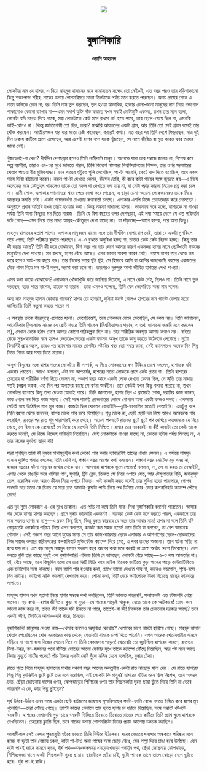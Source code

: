 <div align=center>
<img src=https://images.prothomalo.com/prothomalo-bangla%2F2021-12%2F3472186a-34e7-4c70-86fa-758168c11215%2FUntitled_1.jpg?rect=0%2C174%2C2473%2C1298&w=1200&ar=40%3A21&auto=format%2Ccompress&ogImage=true&mode=crop&overlay=&overlay_position=bottom&overlay_width_pct=1 />
<br><br>
<h1>বুঙ্গাশিকারি</h1> 
<h4>ওয়াসি আহমেদ</h4>
<br><br>
</div>

লোকটার নাম যে হাশর, এ নিয়ে মাহমুদ হাসানের মনে সামান্যতম সন্দেহ তো নেই–ই, এত বছর পরও তার দড়িপাকানো কিন্তু শক্তপোক্ত শরীর, নাকের ডগায় গোলমরিচের মতো তিলটাকে পর্যন্ত মনে করতে পারছেন। অথচ গ্রামের লোক এ নামে কাউকে চেনে না; বরং তিনি নাম ভুল করছেন, ভুল হওয়া স্বাভাবিক, হাজার চেনা-জানা মানুষের নাম নিয়ে গন্ডগোল পাকানোও কোনো ব্যাপার না—এমন যথার্থ যুক্তি দাঁড় করাতে যখন সবাই মোটামুটি একমত, তখন তার মনে হলো, লোকটা যদি মরেও গিয়ে থাকে, মরা লোকটাকে কেউ মনে রাখবে না! হতে পারে, তার ছেলে-মেয়ে ছিল না, এমনকি ভাই-বোনও না। কিন্তু জ্ঞাতিগোষ্ঠী তো ছিল, তারা? মাঝারি আয়তনের একটা গ্রাম, আর তিনি তো সেই গ্রামে বসেই তার খোঁজ করছেন। আত্মীয়স্বজন যার যার মতো চেষ্টা করেছেন, করারই কথা। এত বছর পর তিনি দেশে ফিরেছেন, মাত্র দুই দিন ঢাকায় কাটিয়ে গ্রামে এসেছেন, আর এসেই হাশর বলে যাকে খুঁজছেন, সে নামে জীবিত বা মৃত কারও খবর তাদের জানা নেই।

খুঁজছেনই-বা কেন? দীর্ঘদিন দেশছাড়া হলেও তিনি নামীদামি মানুষ। অনেকে যারা তার সম্বন্ধে জানত না, বিশেষ করে অল্প বয়সীরা, তারাও এর-ওর মুখে জানতে পারল, তিনি বিদেশে নামকরা বিশ্ববিদ্যালয়ের শিক্ষক, তার ওপর সরকারের খেতাব পাওয়া বীর মুক্তিযোদ্ধা। ডান পায়ের হাঁটুতে গুলি লেগেছিল, পা-টা সারেনি, কেটে বাদ দিতে হয়েছিল, তবে নকল পায়ে দিব্যি হাঁটাচলা করেন। নকল পা-টা দেখতে কেমন, কীসের তৈরি, কী করে কাটা পায়ের সঙ্গে জুড়তে হয়—এ নিয়ে অনেকের মনে কৌতূহল থাকলেও তাকে তো নকল পা দেখাতে বলা যায় না, বা সেটা পরার কায়দা নিয়েও প্রশ্ন করা চলে না। মানী লোক, এলাকার গণ্যমান্যরা খবর পেয়ে দেখা করে গেছেন, এ ছাড়া চেনা-অচেনা লোকজনেরও তাকে নিয়ে আগ্রহের কমতি নেই। একটা গণসংবর্ধনা দেওয়ার কথাবার্তা চলছে। এলাকার এমপি নিজে তোড়জোড় করে নেমেছেন। অনুষ্ঠানে প্রধান অতিথি যখন তারই হওয়ার কথা। কিন্তু সমস্যা বাধাচ্ছে হাশর। ভাবসাবে মনে হচ্ছে, হাশরকে না পাওয়া পর্যন্ত তিনি অন্য কিছুতে মন দিতে নারাজ। তিনি যে বিশ বছরের ওপর দেশছাড়া, এই লম্বা সময়ে দেশে যে এত পরিবর্তন ঘটে গেছে—এসব নিয়ে তার মধ্যে আগ্রহ-কৌতূহল দেখা যাচ্ছে না। যা দাঁড়াচ্ছে—আগে হাশর, পরে অন্য কিছু।

মাহমুদ হাসানের হতাশ লাগে। এলাকার মানুষজন যাদের সঙ্গে তার দীর্ঘদিন যোগাযোগ নেই, তারা যে একটা মুশকিলে পড়ে গেছে, তিনি পরিষ্কার বুঝতে পারছেন। এ–ও বুঝতে অসুবিধা হচ্ছে না, তাদের কেউ কেউ বিরক্ত হচ্ছে। কিন্তু তার কী করার আছে? তিনি কী করে বোঝাবেন, বিশ বছর পর তার দেশে আসার কারণ একনজর হাশর নামে ছোটখাটো গড়নের মানুষটার দেখা পাওয়া। মন বলছে, হাশর বেঁচে আছে। এমন ভাবার অবশ্য কারণ নেই। বয়সে হাশর তার থেকে কম করে হলেও আট-নয় বছরে বড়। তার নিজের সত্তর ছুঁই ছুঁই, সে হিসাবে আশি বা আশির কাছাকাছি বয়সের একজনের বেঁচে থাকা নিয়ে মন যা-ই বলুক, ভরসা করা চলে না। তারপরও দুরুদুরু আশা জীবিত হাশরের দেখা পাওয়া।

এসব কথা কাকে বোঝাবেন? লোকজন খোঁজাখুঁজি করে জানিয়ে দিয়েছে, এ নামে কেউ নেই, ছিলও না। তিনি নামে ভুল করছেন; হতে পারে হাশেম, হাতেম বা হারান। তারা এমনও বলেছে, তিনি যেন ভেবেচিন্তে অন্য নাম বলেন।

অন্য নাম মাহমুদ হাসান কোথায় পাবেন? হাশর তো হাশরই, দুনিয়া উল্টে গেলেও হাশরের নাম পাল্টে ফেলার মতো জালিয়াতি তিনি কল্পনা করতে পারেন না।

এ অবস্থায় তাকে ধীরেসুস্থে এগোতে হলো। ভেবেচিন্তেই, তবে লোকজন যেমন ভেবেছিল, সে রকম নয়। তিনি জানালেন, আমেরিকার ক্লিভল্যান্ড নামের যে ছোট শহরে তিনি থাকেন (বিশ্ববিদ্যালয়ে পড়ান, এ তথ্য জানানো জরুরি মনে করলেন না), সেখান থেকে হঠাৎ দেশে আসার কোনো পরিকল্পনা ছিল না। তার শারীরিক অবস্থায় আসার কথাও নয়। বাইরে থেকে সুস্থ-স্বাভাবিক মনে হলেও ভেতরে–ভেতরে একটা বড়সড় অসুখ তাকে কাবু করতে উঠেপড়ে লেগেছে। দুটো কিডনিই প্রায় অচল, তারও পর ক্যানসার নামের রোগটার নষ্টামির খবর তো সবার জানা, সেই ক্যানসারও অনেক দিন পিছু নিতে নিতে আর সময় দিতে নারাজ।

অসুখ-বিসুখের সঙ্গে হাশর নামের লোকটার কী সম্পর্ক, এ নিয়ে লোকজনের ধন্দ টিকিয়ে রেখে বললেন, হাশরকে যদি একবার পেতেন। আরও বললেন, এটা বড় আশ্চর্যের, হাশরের মতো লোককে গ্রামে কেউ চেনে না। তিনি হাশরের চেহারার বা শারীরিক বর্ণনা দিতে গেলেন না, পঞ্চাশ বছর আগে একটা লোক দেখতে কেমন ছিল, সে স্মৃতি তার মাথায় যতই জ্বলজ্বল করুক, এত দিন পর অন্যদের কাছে সে বর্ণনা অর্থহীন। তবে কেউই যখন কিছু বলতে পারছে না, তখন লোকটার ব্যাপারে কিছু তথ্য দেওয়া যেতেই পারে। তিনি জানালেন, হাশর ছিল এ গ্রামেরই লোক, ঘরামির কাজ জানত, ডাক পেলে মন দিয়ে কাজ সারত। সেই সঙ্গে বাড়তি রোজগারের লোভে গোপনে অন্য একটা কাজও করত। একসময় সেটাই হয়ে উঠেছিল তার মূল কাজ। কাজটা ছিল ঘোরতর বেআইনি—চুরি-ডাকাতির মতোই বেআইনি। এতটুকু বলে তিনি রহস্য ঝেড়ে বললেন, হাশর তাকে পার করে দিয়েছিল। শুধু তাকে না, ছোট ছোট দল নিয়ে আরও অনেককে পার করেছিল, রাতের পর রাত শুধু পারাপারই করে গেছে। অচেনা পথঘাটে রাতভর ছুটে ছুটে পথ দেখিয়ে কতজনকে যে নিয়ে গেছে, সে হিসাব কে রেখেছে! সে নিজে যে রাখেনি তিনি নিশ্চিত। রাখার তার দরকারই-বা কী! কাজটা তো কেউ তাকে করতে বলেনি, সে নিজে নিজেই দায়িত্বটা নিয়েছিল। সেই লোকটাকে পাওয়া যাচ্ছে না, কোনো হদিস পর্যন্ত মিলছে না, এ তার নিজের দুর্ভাগ্য ছাড়া কী!

যারা শুনছিল তারা কী বুঝবে মাথামুণ্ডুহীন কথা থেকে! পার করার ব্যাপারটাই তাদের ধাঁধায় ফেলল। এ পর্যায়ে মাহমুদ হাসান দুঃখিত গলায় বললেন, তিনি বেশি না, পঞ্চাশ বছর আগের কথা বলছেন। পঞ্চাশ বছর মোটেও বড় সময় না, হাজার বছরের ঘটনা মানুষের মাথায় থেকে যায়। আপনারা হাশরকে ভুলে গেলেন! বললাম, না, সে যা করত তা বেআইনি, এপার থেকে চাঙাড়ি ভরে খাসিয়া পান, সুপারি, ট্রিট ব্লেড, তিব্বত স্নো নিয়ে ওপারে যেত, আর টেন্ডুপাতার বিড়ি, জবাকুসুম তেল, বরোলিন এবং আরও কীসব নিয়ে এপারে ফিরত। ওই কাজটা করত বলেই তার সুবিধা হতো পারাপারে, গোপন পথঘাট তার মতো কে চিনত যে সারা রাত আঘাটা-কুঘাটা পাড়ি দিয়ে পথ চিনিয়ে ভোর-ভোর কলকলিহাট ক্যাম্পে পৌঁছে দেবে!

এত দূর শুনে লোকজন এ–ওর মুখে তাকাল। এত প্যাঁচ না কষে তিনি সাফ-সিধা বুঙ্গাশিকারি বললেই পারতেন। আসার পর থেকে হাশর হাশর করছেন। গ্রামে বুঙ্গার কারবারি একজনই। বয়স্করা কেউ কেউ মনে করতে পারল, এককালে তার নাম সম্ভবত হাশর বা হাসু—এ রকম কিছু ছিল, কিন্তু বুঙ্গার কারবার যে করে তার আবার নাম! হাশর না বলে তিনি যদি গোড়াতেই লোকটার পরিচয় দিয়ে এসব বলতেন, কাজটা কত সহজ হতো! তবে তিনি যা বললেন, তা বেশ আচানক শোনাল। সেই পঞ্চাশ বছর আগে যুদ্ধের সময় সে তার কাজ-কারবার ছেড়ে এলাকার ও আশপাশের ছেলে-ছোকরাদের নিজ গরজে ওপারে করিমগঞ্জের কলকলিহাট মুক্তিফৌজ ক্যাম্পে নিয়ে যেত, এ খবর তাদের অজানা। তবে ঘটনা সত্যি না হয়ে যায় না। এত বড় মানুষ মাহমুদ হাসান পঞ্চাশ বছর আগের কথা মনে করেই না গ্রামে অর্থাৎ দেশে ফিরেছেন। দেশ বলতে বুঝি তার কাছে শুধুই এক বুঙ্গাশিকারি! এদিকে তিনি যে ভাবছেন, লোকটা বেঁচে আছে—এ–ও কম আশ্চর্যের না। হ্যাঁ, বেঁচে আছে, তবে কিছুদিন হলো সে তার ভিটি বিক্রি করে মাইল তিনেক ভাটিতে কুড়া গাঙের পাড়ে কাউয়াটিকিতে এক ভাইপোর সঙ্গে থাকছে। বয়স আশি পার হওয়ার কথা, চোখে ভালো দেখতে পায় না, কানেও গন্ডগোল, শুয়ে-বসে দিন কাটায়। ভাইপো নাকি ভালোই দেখভাল করে। শোনা কথা, ভিটি বেচে ভাইপোকে টাকা দিয়েছে মাছের কারবারে লাগাতে।

মাহমুদ হাসান যখন হতাশা নিয়ে হাশর সম্বন্ধে কথা বলছিলেন, তিনি ভাবতে পারেননি, ফলাফলটা এত চটজলদি পেয়ে যাবেন। বড় কথা—হাশর জীবিত। কুড়া বা বুড়া—যে গাঙের পাড়েই থাকুক, যেতে তাকে কে আটকাবে! চোখ-কান ভালো কাজ করে না, তাতে কী! তাকে যদি চিনতে না পারে, তাতেই-বা কী! নিজেকে তার চেনানোর দরকার আছে? তবে একটা ক্ষীণ, টিমটিমে আশা—যদি পারে, চিনতে।

বুঙ্গাশিকারি! মানুষের দেওয়া নাম—খেতাব বললেও অসুবিধা কোথায়? খেতাবের চাপে নামটা হারিয়ে গেছে। মাহমুদ হাসান খেতাব পেয়েছিলেন খোদ সরকারের কাছ থেকে, খেতাবটা নামকে চাপা দিতে পারেনি। এখন আরেক খেতাবধারীর সামনে দাঁড়িয়ে বা পাশে বসে নিজের খেতাব নিয়ে না তিনি বেকায়দায় পড়েন! খেতাবটা তো জুটেছিল হাশরের কারণে, রাতভর টিলা-টক্কর, বন-জঙ্গলের পথে হাঁটিয়ে ভোরের আলো ফোটার মুখে তাকে ক্যাম্পে পৌঁছে দিয়েছিল, আর পষ্ট মনে আছে বিদায় মুহূর্তে শার্টের পকেটে পাঁচ টাকার একটা নোট গুঁজে মলিন হেসে বলেছিল, বুঙ্গার টেকা।

রাতে শুতে গিয়ে মাহমুদ হাসানের মাথায় পঞ্চাশ বছর আগের অকল্পনীয় একটা রাত নাছোড় হানা দেয়। সে রাতে হাশরের পিছু পিছু ক্লান্তিহীন ছুটে ছুটে তার মনে হয়েছিল, এই লোকটা কি মানুষ? হাশরের হাঁটার ধরন ছিল নিঃশব্দ, তবে অসম্ভব দ্রুত, ছেঁড়া জোছনায় ঘাসের ওপর, ঝোপঝাড়ের শিশিরের ওপর তার পিছলকাটা দুরন্ত ছায়া ছুঁতে গিয়ে তিনি না ভেবে পারেননি এ কে, কার পিছু ছুটছেন?

সূর্য উঠবে-উঠবে এমন সময় একটা ছোট হাটমতো জায়গায় সুপারিগাছের ফালি-ফালি বেঞ্চে বসতে ইঙ্গিত করে হাশর মুখ খুলেছিল—তারা পৌঁছে গেছে। চ্যাপ্টা কাচের গেলাসে তার হাতে হাশর চা ধরিয়ে দিয়েছিল, সঙ্গে লম্বাটে খটখটে বনরুটি। হাশরের দেখাদেখি গুড়-চায়ে বনরুটি ভিজিয়ে চিবোতে চিবোতে রাতের ঘোর কাটিয়ে তিনি চোখ খুলে হাশরকে দেখছিলেন। চেহারায় ক্লান্তি ছিল, তবে নাকের ডগায় গোলমরিচটা দিনের প্রথম আলোয় চকচক করছিল।

আগামীকাল সেই দেখার পুনরাবৃত্তি ঘটবে ভাবতে তিনি শিউরে উঠলেন। ঘরের ভেতরে ঘনঘোর অন্ধকারে পরিষ্কার মনে হচ্ছে পা দুটো তার বেজায় চঞ্চল, কাটা পা-টাও অন্য পায়ের সঙ্গে জোড় বেঁধে, যেন পাল্লা দিয়ে চাঙা হয়ে উঠেছে। যেন দুটো পা-ই জানে সামনে দুস্তর, দীর্ঘ পথ—বন-জঙ্গলময় এবড়োখেবড়ো পথহীন পথ, ছেঁড়া জোছনায় ঝোপঝাড়ে, শিশিরভেজা ঘাসে একটা পিছলকাটা দুরন্ত ছায়া। ছায়াটাকে ছোঁয়া চাই, দুটো পা-কে তালে তালে ঝোড়ো বেগে ছুটতে হবে। দুই পা-ই রাজি।

